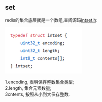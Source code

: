 ## set

redis的集合底层就是一个数组,查阅源码[intset.h](https://github.com/antirez/redis/blob/unstable/src/intset.h): 

![set](https://raw.githubusercontent.com/MelloChan/redis-in-action/master/images/set-code.png)

1.encoding, 表明保存整数集合类型;  
2.length, 集合元素数量;    
3cntents, 按照从小到大保存整数.  
